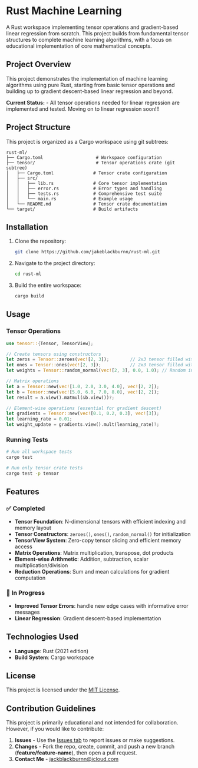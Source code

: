 # Rust Machine Learning

A Rust workspace implementing tensor operations and gradient-based linear regression from scratch. This project builds from fundamental tensor structures to complete machine learning algorithms, with a focus on educational implementation of core mathematical concepts.

## Project Overview

This project demonstrates the implementation of machine learning algorithms using pure Rust, starting from basic tensor operations and building up to gradient descent-based linear regression and beyond.  

**Current Status:** - All tensor operations needed for linear regression are implemented and tested. Moving on to linear regression soon!!!

## Project Structure

This project is organized as a Cargo workspace using git subtrees:

```
rust-ml/
├── Cargo.toml                    # Workspace configuration
├── tensor/                       # Tensor operations crate (git subtree)
│   ├── Cargo.toml               # Tensor crate configuration  
│   ├── src/
│   │   ├── lib.rs               # Core tensor implementation
│   │   ├── error.rs             # Error types and handling
│   │   ├── tests.rs             # Comprehensive test suite
│   │   └── main.rs              # Example usage
│   └── README.md                # Tensor crate documentation
└── target/                      # Build artifacts
```

## Installation

1. Clone the repository:
   ```bash
   git clone https://github.com/jakeblackburnn/rust-ml.git
   ```
2. Navigate to the project directory:
   ```bash
   cd rust-ml
   ```
3. Build the entire workspace:
   ```bash
   cargo build
   ```

## Usage

### Tensor Operations

```rust
use tensor::{Tensor, TensorView};

// Create tensors using constructors
let zeros = Tensor::zeroes(vec![2, 3]);        // 2x3 tensor filled with zeros
let ones = Tensor::ones(vec![2, 3]);           // 2x3 tensor filled with ones
let weights = Tensor::random_normal(vec![2, 3], 0.0, 1.0); // Random initialization

// Matrix operations
let a = Tensor::new(vec![1.0, 2.0, 3.0, 4.0], vec![2, 2]);
let b = Tensor::new(vec![5.0, 6.0, 7.0, 8.0], vec![2, 2]);
let result = a.view().matmul(&b.view())?;

// Element-wise operations (essential for gradient descent)
let gradients = Tensor::new(vec![0.1, 0.2, 0.3], vec![3]);
let learning_rate = 0.01;
let weight_update = gradients.view().mult(learning_rate)?;
```

### Running Tests

```bash
# Run all workspace tests
cargo test

# Run only tensor crate tests
cargo test -p tensor

```

## Features

### ✅ Completed 
- **Tensor Foundation**: N-dimensional tensors with efficient indexing and memory layout
- **Tensor Constructors**: `zeroes()`, `ones()`, `random_normal()` for initialization
- **TensorView System**: Zero-copy tensor slicing and efficient memory access
- **Matrix Operations**: Matrix multiplication, transpose, dot products
- **Element-wise Arithmetic**: Addition, subtraction, scalar multiplication/division
- **Reduction Operations**: Sum and mean calculations for gradient computation

### 🚧 In Progress 
- **Improved Tensor Errors**: handle new edge cases with informative error messages
- **Linear Regression**: Gradient descent-based implementation

## Technologies Used

- **Language**: Rust (2021 edition)
- **Build System**: Cargo workspace

## License

This project is licensed under the [MIT License](LICENSE).

## Contribution Guidelines

This project is primarily educational and not intended for collaboration. However, if you would like to contribute:

1. **Issues** - Use the [Issues tab](https://github.com/jakeblackburnn/rust-ml/issues) to report issues or make suggestions.
2. **Changes** - Fork the repo, create, commit, and push a new branch (**feature/feature-name**), then open a pull request. 
3. **Contact Me** - jackblackburnn@icloud.com

